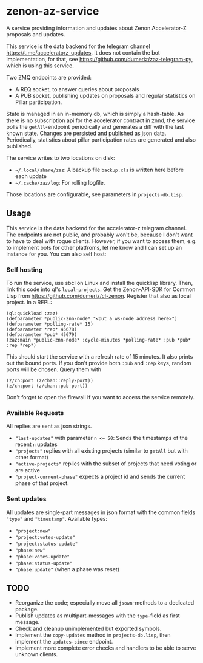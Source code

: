# zenon-az-service

A service providing information and updates about Zenon Accelerator-Z proposals and updates.

This service is the data backend for the telegram channel https://t.me/acceleratorz_updates. It does not contain the bot implementation, for that, see https://github.com/dumeriz/zaz-telegram-py, which is using this service.

Two ZMQ endpoints are provided:
  - A REQ socket, to answer queries about proposals
  - A PUB socket, publishing updates on proposals and regular statistics on Pillar participation.

State is managed in an in-memory db, which is simply a hash-table.  As there is no subscription api for the accelerator contract in znnd, 
the service polls the `getAll`-endpoint periodically and generates a diff with the last known state. Changes are persisted and published as json data.  Periodically, statistics about pillar participation rates are generated and also published.

The service writes to two locations on disk:
  - `~/.local/share/zaz`: A backup file `backup.cls` is written here before each update
  - `~/.cache/zaz/log`: For rolling logfile.

Those locations are configurable, see parameters in `projects-db.lisp`.

## Usage
This service is the data backend for the accelerator-z telegram channel. The endpoints are not public, and probably won't be, because I don't want to have to deal with rogue clients. However, if you want to access them, e.g. to implement bots for other platfroms, let me know and I can set up an instance for you. You can also self host:

### Self hosting
To run the service, use sbcl on Linux and install the quicklisp library.
Then, link this code into ql's `local-projects`. Get the Zenon-API-SDK for Common Lisp from https://github.com/dumeriz/cl-zenon.
Register that also as local project.
In a REPL:
```common-lisp
(ql:quickload :zaz)
(defparameter *public-znn-node* "<put a ws-node address here>")
(defparameter *polling-rate* 15)
(defparameter *rep* 45678)
(defparameter *pub* 45679)
(zaz:main *public-znn-node* :cycle-minutes *polling-rate* :pub *pub* :rep *rep*)
```
This should start the service with a refresh rate of 15 minutes. It also prints out the bound ports.
If you don't provide both `:pub` and `:rep` keys, random ports will be chosen. Query them with
```common-lisp
(z/ch:port (z/chan::reply-port))
(z/ch:port (z/chan::pub-port))
```
Don't forget to open the firewall if you want to access the service remotely.

### Available Requests
All replies are sent as json strings.

  - `"last-updates"` with parameter `n <= 50`: Sends the timestamps of the recent `n` updates
  - `"projects"` replies with all existing projects (similar to `getAll` but with other format)
  - `"active-projects"` replies with the subset of projects that need voting or are active
  - `"project-current-phase"` expects a project id and sends the current phase of that project.

### Sent updates
All updates are single-part messages in json format with the common fields `"type"` and `"timestamp"`. Available types:

  - `"project:new"`
  - `"project:votes-update"`
  - `"project:status-update"`
  - `"phase:new"`
  - `"phase:votes-update"`
  - `"phase:status-update"`
  - `"phase:update"` (when a phase was reset)

## TODO
  - Reorganize the code; especially move all `jsown`-methods to a dedicated package.
  - Publish updates as multipart-messages with the `type`-field as first message.
  - Check and cleanup unimplemented but exported symbols.
  - Implement the `copy-updates` method in `projects-db.lisp`, then implement the `updates-since` endpoint.
  - Implement more complete error checks and handlers to be able to serve unknown clients.

